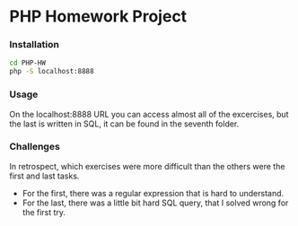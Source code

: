 # PHP Homework Project

### Installation

```sh
cd PHP-HW
php -S localhost:8888
```

### Usage

On the localhost:8888 URL you can access almost all of the excercises, but the last is written in SQL, it can be found in the seventh folder. 

### Challenges

In retrospect, which exercises were more difficult than the others were the first and last tasks.
- For the first, there was a regular expression that is hard to understand.
- For the last, there was a little bit hard SQL query, that I solved wrong for the first try.
